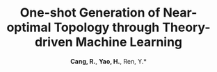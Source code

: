 ---
categories: paper
title: One-shot Generation of Near-optimal Topology through Theory-driven Machine Learning
author: <b>Cang, R.</b>, <b>Yao, H.</b>, Ren, Y.*
year: 2019
venue: Computer-Aided Design, 109, 12-21
link: https://arxiv.org/pdf/1807.10787.pdf
image:
note:
class: ml, design
---